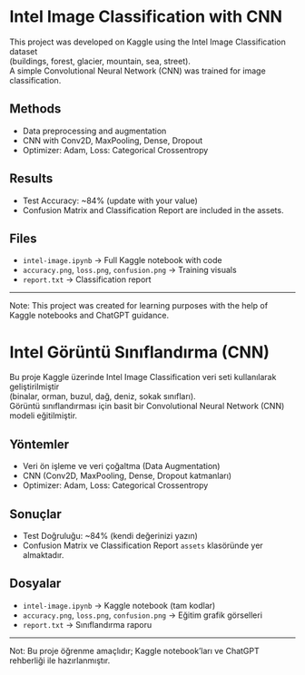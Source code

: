 
# Intel Image Classification with CNN

This project was developed on Kaggle using the Intel Image Classification dataset  
(buildings, forest, glacier, mountain, sea, street).  
A simple Convolutional Neural Network (CNN) was trained for image classification.

## Methods
- Data preprocessing and augmentation  
- CNN with Conv2D, MaxPooling, Dense, Dropout  
- Optimizer: Adam, Loss: Categorical Crossentropy  

## Results
- Test Accuracy: ~84% (update with your value)  
- Confusion Matrix and Classification Report are included in the assets.  

## Files
- `intel-image.ipynb` → Full Kaggle notebook with code  
- `accuracy.png`, `loss.png`, `confusion.png` → Training visuals  
- `report.txt` → Classification report  

---

Note: This project was created for learning purposes with the help of Kaggle notebooks and ChatGPT guidance.  


# Intel Görüntü Sınıflandırma (CNN)

Bu proje Kaggle üzerinde Intel Image Classification veri seti kullanılarak geliştirilmiştir  
(binalar, orman, buzul, dağ, deniz, sokak sınıfları).  
Görüntü sınıflandırması için basit bir Convolutional Neural Network (CNN) modeli eğitilmiştir.

## Yöntemler
- Veri ön işleme ve veri çoğaltma (Data Augmentation)  
- CNN (Conv2D, MaxPooling, Dense, Dropout katmanları)  
- Optimizer: Adam, Loss: Categorical Crossentropy  

## Sonuçlar
- Test Doğruluğu: ~84% (kendi değerinizi yazın)  
- Confusion Matrix ve Classification Report `assets` klasöründe yer almaktadır.  

## Dosyalar
- `intel-image.ipynb` → Kaggle notebook (tam kodlar)  
- `accuracy.png`, `loss.png`, `confusion.png` → Eğitim grafik görselleri  
- `report.txt` → Sınıflandırma raporu  

---

Not: Bu proje öğrenme amaçlıdır; Kaggle notebook’ları ve ChatGPT rehberliği ile hazırlanmıştır.
